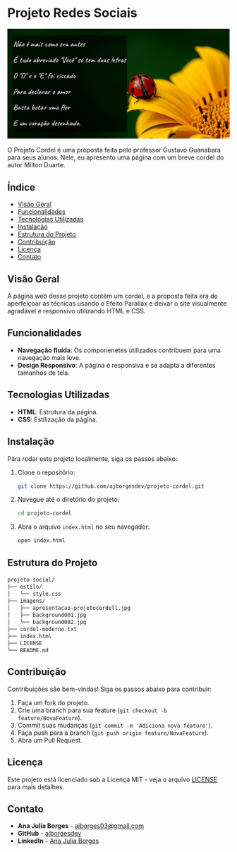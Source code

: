 # Projeto Redes Sociais

![Imagem da Tela Inicial](./imagens/apresentacao-projetocordel.jpg)

O Projeto Cordel é uma proposta feita pelo professor Gustavo Guanabara para seus alunos. Nele, eu apresento uma página com um breve cordel do autor Milton Duarte.

## Índice

- [Visão Geral](#visão-geral)
- [Funcionalidades](#funcionalidades)
- [Tecnologias Utilizadas](#tecnologias-utilizadas)
- [Instalação](#instalação)
- [Estrutura do Projeto](#estrutura-do-projeto)
- [Contribuição](#contribuição)
- [Licença](#licença)
- [Contato](#contato)

## Visão Geral

A página web desse projeto contém um cordel, e a proposta feita era de aperfeiçoar as técnicas usando o Efeito Parallax e deixar o site visualmente agradável e responsivo utilizando HTML e CSS.
 
## Funcionalidades

- **Navegação fluída**: Os componenetes utilizados contribuem para uma navegação mais leve.
- **Design Responsivo**: A página é responsiva e se adapta a diferentes tamanhos de tela.

## Tecnologias Utilizadas

- **HTML**: Estrutura da página.
- **CSS**: Estilização da página.

## Instalação

Para rodar este projeto localmente, siga os passos abaixo:

1. Clone o repositório:
   ```bash
   git clone https://github.com/ajborgesdev/projeto-cordel.git
   ```
2. Navegue até o diretório do projeto:
   ```bash
   cd projeto-cordel
   ```
3. Abra o arquivo `index.html` no seu navegador:
   ```bash
   open index.html
   ```

## Estrutura do Projeto

```
projeto-social/
├── estilo/
│   └── style.css
├── imagens/
│   ├── apresentacao-projetocordell.jpg
│   ├── background001.jpg
│   └── background002.jpg
├── cordel-moderno.txt
├── index.html
├── LICENSE
└── README.md
```

## Contribuição

Contribuições são bem-vindas! Siga os passos abaixo para contribuir:

1. Faça um fork do projeto.
2. Crie uma branch para sua feature (`git checkout -b feature/NovaFeature`).
3. Commit suas mudanças (`git commit -m 'Adiciona nova feature'`).
4. Faça push para a branch (`git push origin feature/NovaFeature`).
5. Abra um Pull Request.

## Licença

Este projeto está licenciado sob a Licença MIT - veja o arquivo [LICENSE](LICENSE) para mais detalhes.

## Contato

- **Ana Julia Borges** - [ajborges03@gmail.com](mailto:anajborges03@gmail.com)
- **GitHub** - [ajborgesdev](https://github.com/ajborgesdev)
- **LinkedIn** - [Ana Julia Borges](https://www.linkedin.com/in/ajborgesdev/)